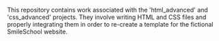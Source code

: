 This repository contains work associated with the 'html_advanced' and 'css_advanced' projects. They involve writing HTML and CSS files and properly integrating them in order to re-create a template for the fictional SmileSchool website. 